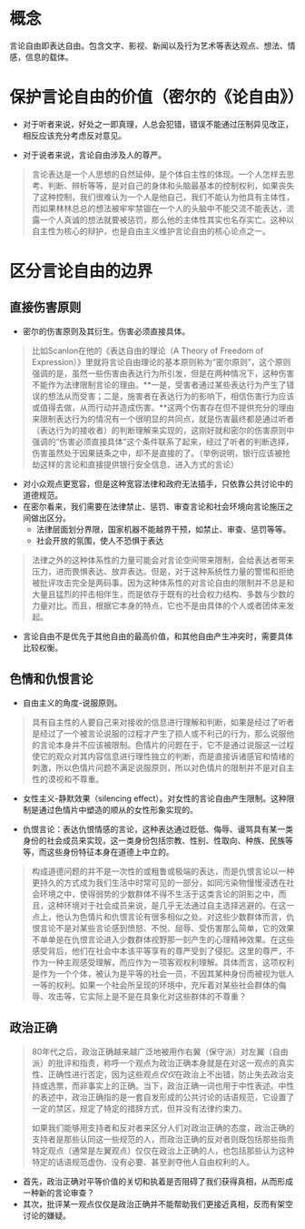 # 概念

言论自由即表达自由。包含文字、影视、新闻以及行为艺术等表达观点、想法、情感，信息的载体。

# 保护言论自由的价值（密尔的《论自由》）

* 对于听者来说，好处之一即真理，人总会犯错，错误不能通过压制异见改正，相反应该充分考虑反对意见。

* 对于说者来说，言论自由涉及人的尊严。

> 言论表达是一个人思想的自然延伸，是个体自主性的体现。一个人怎样去思考、判断、辨析等等，是对自己的身体和头脑最基本的控制权利，如果丧失了这种控制，我们很难认为一个人是他自己，我们不能认为他具有主体性，而如果林林总总的想法被牢牢禁锢在一个人的头脑中不能交流不能表达，流露一个人真诚的想法就要被惩罚，那么他的主体性其实也名存实亡。这种以自主性为核心的辩护，也是自由主义维护言论自由的核心论点之一。

# 区分言论自由的边界

## 直接伤害原则

* 密尔的伤害原则及其衍生。伤害必须直接具体。

> 比如Scanlon在他的《表达自由的理论（A Theory of Freedom of Expression）》里就将言论自由理论的基本原则称为“密尔原则”，这个原则强调的是，虽然一些伤害由表达行为所引发，但是在两种情况下，这种伤害不能作为法律限制言论的理由。**一是，受害者通过某些表达行为产生了错误的想法从而受害；二是，施害者在表达行为的影响下，相信伤害行为应该或值得去做，从而行动并造成伤害。**这两个伤害存在但不提供充分的理由来限制表达行为的情况有一个很明显的共同点，就是伤害最终都是通过听者（表达行为的接收者）的判断理解来实现的，这刚好就和密尔的伤害原则中强调的“伤害必须直接具体”这个条件联系了起来，经过了听者的判断选择，伤害虽然处于因果链条之中，却不是直接的了。（举例说明，银行应该被抢劫这样的言论和直接提供银行安全信息、进入方式的言论）

* 对小众观点更宽容，但是这种宽容法律和政府无法插手，只依靠公共讨论中的道德规范。
* 在密尔看来，我们需要在法律禁止、惩罚、审查言论和社会环境向言论施压之间做出区分。
  * 法律层面划分界限，国家机器不能越界干预，如禁止、审查、惩罚等等。
  * 社会开放的氛围，使人不恐惧于表达

> 法律之外的这种体系性的力量可能会对言论空间带来限制，会给表达者带来压力，进而畏惧表达、放弃表达。但是，对于这种系统性力量的警惕和拒绝被批评攻击完全是两码事。因为这种体系性的对言论自由的限制并不总是和大量且猛烈的抨击相伴生，而是依存于既有的社会权力结构、多数与少数的力量对比。而且，根据它本身的特点，它也不是由具体的个人或者团体来发起。

* 言论自由不是优先于其他自由的最高价值，和其他自由产生冲突时，需要具体比较权衡。

## 色情和仇恨言论

* 自由主义的角度-说服原则。

> 具有自主性的人要自己来对接收的信息进行理解和判断，如果是经过了听者是经过了一个被言论说服的过程才产生了损人或不利己的行为，那么说服他的言论本身并不应该被限制。色情片的问题在于，它不是通过说服这一过程使它的观众对其内容信息进行理性独立的判断，而是直接诉诸感官和情绪的刺激，所以色情片问题不满足说服原则，所以对色情片的限制并不是对自主性的漠视和不尊重。

* 女性主义-静默效果（silencing effect）。对女性的言论自由产生限制。这种限制是通过色情片中塑造的顺从的女性形象实现的。

* 仇恨言论：表达仇恨情感的言论，这种表达通过贬低、侮辱、谩骂具有某一类身份的社会成员来实现，这一类身份包括宗教、性别、性取向、种族、民族等等，而这些身份特征本身在道德上中立的。

> 构成道德问题的并不是一次性的或粗鲁或极端的表达，而是仇恨言论以一种更持久的方式成为我们生活中时常可见的一部分，如同污染物慢慢浸透在社会环境之中，使得弱势的少数群体不得不生活于这类言论的阴影之中，而且，这种环境对于社会成员来说，是几乎无法通过自主选择逃避的。在这一点上，他认为色情片和仇恨言论有很多相似之处。对这些少数群体而言，仇恨言论不是对某些言论感到愤怒、不悦、屈辱、受伤害那么简单，它的效果不单单是在仇恨言论进入少数群体视野那一刻产生的心理精神效果。在这些感受背后，他们在社会中本该平等享有的尊严受到了侵犯。这里的尊严，不作为一种主观感受理解，而应作为一项客观权利理解。具体而言，这项权利是作为一个个体，被认为是平等的社会一员，不因其某种身份而被视为低人一等的权利。如果一个社会所呈现的环境中，充斥着对某些社会群体的侮辱、攻击等，它实际上是不是在具象化对这些群体的不尊重？

## 政治正确

> 80年代之后，政治正确越来越广泛地被用作右翼（保守派）对左翼（自由派）的批评和指责，称呼一个观点为政治正确本身就是在对这一观点的真实性、正确性进行否定，因为这些观点*仅仅*在政治上不出错，防止失去政治支持或选票，而非事实上的正确。当下，政治正确一词也用于中性表述。中性的表述中，政治正确指的是一套自发形成的公共讨论的话语规范，它设置了一定的禁区，规定了特定的措辞方式，但并没有法律约束力。
>
> 如果我们能够用支持者和反对者来区分人们对政治正确的态度，政治正确的支持者是那些认同这一些规范的人，而政治正确的反对者则既包括那些指责特定观点（通常是左翼观点）仅仅在政治上正确的人，也包括那些认为这种特定的话语规范虚伪、没有必要、甚至剥夺他人自由权利的人。

* 首先，政治正确对平等价值的关切和执着是否阻碍了我们获得真相，从而形成一种新的言论审查？
* 其次，批评某一观点仅仅是政治正确并不能帮助我们更接近真相，反而有架空讨论的嫌疑。